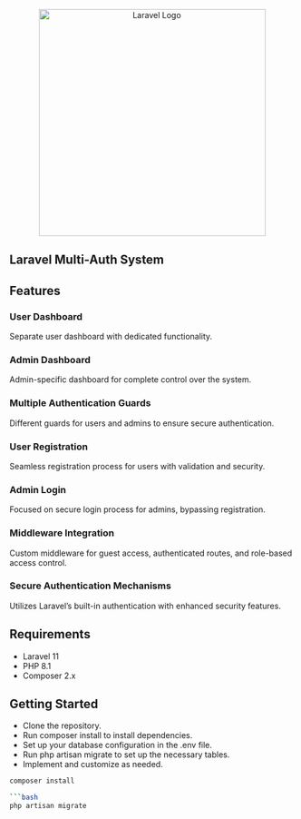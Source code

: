 <p align="center"><a href="https://laravel.com" target="_blank"><img src="https://raw.githubusercontent.com/laravel/art/master/logo-lockup/5%20SVG/2%20CMYK/1%20Full%20Color/laravel-logolockup-cmyk-red.svg" width="400" alt="Laravel Logo"></a></p>

## Laravel Multi-Auth System

## Features

### User Dashboard
Separate user dashboard with dedicated functionality.

### Admin Dashboard
Admin-specific dashboard for complete control over the system.

### Multiple Authentication Guards
Different guards for users and admins to ensure secure authentication.

### User Registration
Seamless registration process for users with validation and security.

### Admin Login
Focused on secure login process for admins, bypassing registration.

### Middleware Integration
Custom middleware for guest access, authenticated routes, and role-based access control.

### Secure Authentication Mechanisms
Utilizes Laravel’s built-in authentication with enhanced security features.

## Requirements
- Laravel 11
- PHP 8.1
- Composer 2.x

## Getting Started
- Clone the repository.
- Run composer install to install dependencies.
- Set up your database configuration in the .env file.
- Run php artisan migrate to set up the necessary tables.
- Implement and customize as needed.

```bash
composer install

```bash
php artisan migrate

